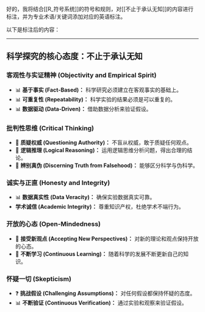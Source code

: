 好的，我将结合[[R_符号系统]]的符号和规则，对[[不止于承认无知]]的内容进行标注，并为专业术语/关键词添加对应的英语标注。

以下是标注后的内容：

---

## 科学探究的核心态度：不止于承认无知

### **客观性与实证精神 (Objectivity and Empirical Spirit)**
- 📊 **基于事实 (Fact-Based)：** 科学研究必须建立在客观事实的基础上。
- 📊 **可重复性 (Repeatability)：** 科学实验的结果必须是可以重复的。
- 📊 **数据驱动 (Data-Driven)：** 借助数据分析来验证假设。

### **批判性思维 (Critical Thinking)**
- 🧠 **质疑权威 (Questioning Authority)：** 不盲从权威，敢于质疑任何观点。
- 🧠 **逻辑推理 (Logical Reasoning)：** 运用逻辑思维分析问题，得出合理的结论。
- 🧠 **辨别真伪 (Discerning Truth from Falsehood)：** 能够区分科学与伪科学。

### **诚实与正直 (Honesty and Integrity)**
- 📊 **数据真实性 (Data Veracity)：** 确保实验数据真实可靠。
- **学术诚信 (Academic Integrity)：** 尊重知识产权，杜绝学术不端行为。

### **开放的心态 (Open-Mindedness)**
- 💬 **接受新观点 (Accepting New Perspectives)：** 对新的理论和观点保持开放的心态。
- 💬 **不断学习 (Continuous Learning)：** 随着科学的发展不断更新自己的知识。

### **怀疑一切 (Skepticism)**
- ❓ **挑战假设 (Challenging Assumptions)：** 对任何假设都保持怀疑的态度。
- 📊 **不断验证 (Continuous Verification)：** 通过实验和观察来验证假设。

